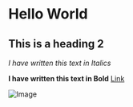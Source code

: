 # Hello World
## This is a heading 2

_I have written this text in Italics_

**I have written this text in Bold**
[Link](https://github.com/mohakvni/cse15l-lab-reports.git)

![Image](https://www.google.com/url?sa=i&url=https%3A%2F%2Fgithub.com%2Flogos&psig=AOvVaw3wcn56kkVZKcxAojMAluHZ&ust=1649453764443000&source=images&cd=vfe&ved=0CAoQjRxqFwoTCPCuuKD0gvcCFQAAAAAdAAAAABAD)
